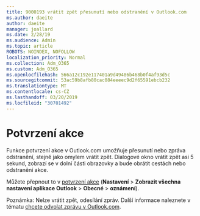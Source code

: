 ```yaml
---
title: 9000193 vrátit zpět přesunutí nebo odstranění v Outlook.com
ms.author: daeite
author: daeite
manager: joallard
ms.date: 2/28/19
ms.audience: Admin
ms.topic: article
ROBOTS: NOINDEX, NOFOLLOW
localization_priority: Normal
ms.collection: Adm_O365
ms.custom: Adm_O365
ms.openlocfilehash: 566a12c192e117401a9d49486b468b0f4af93d5c
ms.sourcegitcommit: 53ac59b8afb80cac084eeeec9d2f65591ebcb232
ms.translationtype: MT
ms.contentlocale: cs-CZ
ms.lasthandoff: 03/20/2019
ms.locfileid: "30701492"
---
```

# <a name="action-confirmations"></a>Potvrzení akce

Funkce potvrzení akce v Outlook.com umožňuje přesunutí nebo zpráva odstranění, stejně jako omylem vrátit zpět. Dialogové okno vrátit zpět asi 5 sekund, zobrazí se v dolní části obrazovky a bude obrátit cestách nebo odstranění akce.

Můžete přepnout to v [potvrzení akce](https://outlook.live.com/mail/options/general/notifications) (**Nastavení** > **Zobrazit všechna nastavení aplikace Outlook** > **Obecné** > **oznámení**).

Poznámka: Nelze vrátit zpět, odesílání zpráv. Další informace naleznete v tématu [chcete odvolat zprávu v Outlook.com](https://support.office.com/article/c069ddde-5282-4085-8f4c-d7b133324f8a).